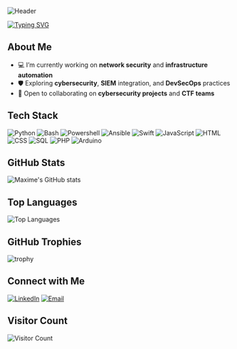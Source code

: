 ![Header](https://capsule-render.vercel.app/api?type=waving&color=gradient&height=200&section=header&text=Welcome%20to%20my%20page%20!&fontSize=45&fontAlignY=40&animation=fadeIn)

[![Typing SVG](https://readme-typing-svg.herokuapp.com?color=1bd127&lines=└─$+Cybersecurity+Enthusiast;└─$+Ethical+Hacking+%26+Blue+Team;└─$+Network+%26+Systems+Admin;└─$+Root-Me+Active+Member;└─$+SC-900+%7C+CSNA+Certified;└─$+Future+Cyber+Engineer;└─$+Entrepreneur+Mindset)](https://git.io/typing-svg)
## About Me

- 💻 I’m currently working on **network security** and **infrastructure automation**
- 🛡️ Exploring **cybersecurity**, **SIEM** integration, and **DevSecOps** practices  
- 👯 Open to collaborating on **cybersecurity projects** and **CTF teams**

## Tech Stack

![Python](https://img.shields.io/badge/Python-376f9f?style=for-the-badge&logo=python&logoColor=white)
![Bash](https://img.shields.io/badge/Bash/Shell-grey?style=for-the-badge&logo=gnubash&logoColor=white)
![Powershell](https://img.shields.io/badge/Powershell-00599C?style=for-the-badge&logo=gnometerminal&logoColor=white)
![Ansible](https://img.shields.io/badge/Ansible-d61f00?style=for-the-badge&logo=ansible&logoColor=white)
![Swift](https://img.shields.io/badge/Swift-ff6d01?style=for-the-badge&logo=swift&logoColor=white)
![JavaScript](https://img.shields.io/badge/JavaScript-f7df1c?style=for-the-badge&logo=javascript&logoColor=black)
![HTML](https://img.shields.io/badge/HTML5-E34F26?style=for-the-badge&logo=html5&logoColor=white)
![CSS](https://img.shields.io/badge/CSS3-2eabe2?style=for-the-badge&logo=css3&logoColor=white)
![SQL](https://img.shields.io/badge/SQL-01638e?style=for-the-badge&logo=mysql&logoColor=white)
![PHP](https://img.shields.io/badge/PHP-777BB4?style=for-the-badge&logo=php&logoColor=white)
![Arduino](https://img.shields.io/badge/Arduino-049ba1?style=for-the-badge&logo=arduino&logoColor=white)

## GitHub Stats

![Maxime's GitHub stats](https://github-readme-stats.vercel.app/api?username=LakuzasS&show_icons=true&theme=radical)

## Top Languages

![Top Languages](https://github-readme-stats.vercel.app/api/top-langs/?username=LakuzasS&layout=compact&theme=radical)

## GitHub Trophies

![trophy](https://github-profile-trophy.vercel.app/?username=LakuzasS&theme=light)

## Connect with Me

[![LinkedIn](https://img.shields.io/badge/-LinkedIn-white?style=flat&logo=Inspire&logoColor=blue)](https://www.linkedin.com/in/maxime-brodin)
[![Email](https://img.shields.io/badge/-Email-white?style=flat&logo=gmail)](mailto:mbrodin.pro@gmail.com)

## Visitor Count

![Visitor Count](https://visitor-badge.laobi.icu/badge?page_id=Maxime-Brodin.Mxb)